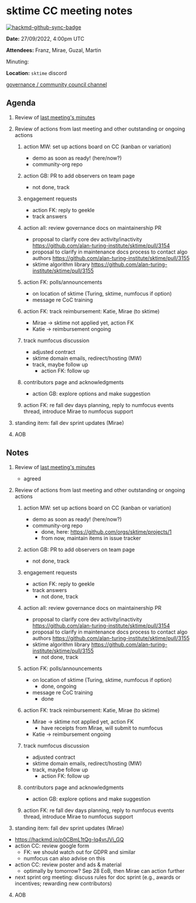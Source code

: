 # sktime CC meeting notes

[![hackmd-github-sync-badge](https://hackmd.io/y1OcL1QMQLiZjRwVB0t0RQ/badge)](https://hackmd.io/y1OcL1QMQLiZjRwVB0t0RQ)

**Date:** 
27/09/2022, 4:00pm UTC

**Attendees:** Franz, Mirae, Guzal, Martin

Minuting:

**Location:** `sktime` discord

[governance / community council channel](https://discord.com/channels/723500657255907408/875425974345416734)

## Agenda

1. Review of [last meeting's minutes](https://github.com/sktime/community-org/tree/main/community_council/previous_meetings)

2. Review of actions from last meeting and other outstanding or ongoing actions

    1. action MW: set up actions board on CC (kanban or variation)
        * demo as soon as ready! (here/now?)
        * community-org repo

    1. action GB: PR to add observers on team page
        * not done, track

    2. engagement requests
        * action FK: reply to geekle
        * track answers

    3. action all: review governance docs on maintainership PR
        * proposal to clarify core dev activity/inactivity https://github.com/alan-turing-institute/sktime/pull/3154
        * proposal to clarify in maintenance docs process to contact algo authors https://github.com/alan-turing-institute/sktime/pull/3155
        * sktime algorithm library https://github.com/alan-turing-institute/sktime/pull/3155

    4. action FK: polls/announcements
        * on location of sktime (Turing, sktime, numfocus if option)
        * message re CoC training

    5. action FK: track reimbursement: Katie, Mirae (to sktime)
        * Mirae -> sktime not applied yet, action FK
        * Katie -> reimbursement ongoing

    6. track numfocus discussion
        * adjusted contract
        * sktime domain emails, redirect/hosting (MW)
        * track, maybe follow up
            * action FK: follow up

    7. contributors page and acknowledgments
        * action GB: explore options and make suggestion

    8. action FK: re fall dev days planning, reply to numfocus events thread, introduce Mirae to numfocus support


3. standing item: fall dev sprint updates (Mirae)


4. AOB


## Notes

1. Review of [last meeting's minutes](https://github.com/sktime/community-org/tree/main/community_council/previous_meetings)

    * agreed

2. Review of actions from last meeting and other outstanding or ongoing actions

    1. action MW: set up actions board on CC (kanban or variation)
        * demo as soon as ready! (here/now?)
        * community-org repo
            * done, here: https://github.com/orgs/sktime/projects/1
            * from now, maintain items in issue tracker

    1. action GB: PR to add observers on team page
        * not done, track

    2. engagement requests
        * action FK: reply to geekle
        * track answers
            * not done, track

    3. action all: review governance docs on maintainership PR
        * proposal to clarify core dev activity/inactivity https://github.com/alan-turing-institute/sktime/pull/3154
        * proposal to clarify in maintenance docs process to contact algo authors https://github.com/alan-turing-institute/sktime/pull/3155
        * sktime algorithm library https://github.com/alan-turing-institute/sktime/pull/3155
            * not done, track

    4. action FK: polls/announcements
        * on location of sktime (Turing, sktime, numfocus if option)
            * done, ongoing
        * message re CoC training
            * done

    5. action FK: track reimbursement: Katie, Mirae (to sktime)
        * Mirae -> sktime not applied yet, action FK
            * have receipts from Mirae, will submit to numfocus
        * Katie -> reimbursement ongoing

    6. track numfocus discussion
        * adjusted contract
        * sktime domain emails, redirect/hosting (MW)
        * track, maybe follow up
            * action FK: follow up

    7. contributors page and acknowledgments
        * action GB: explore options and make suggestion

    8. action FK: re fall dev days planning, reply to numfocus events thread, introduce Mirae to numfocus support

3. standing item: fall dev sprint updates (Mirae)
 - https://hackmd.io/p0CBmL1tQg-lq4vrJVi_GQ
 - action CC: review google form
     - FK: we should watch out for GDPR and similar
     - numfocus can also advise on this
 - action CC: review poster and ads & material
     - optimally by tomorrow? Sep 28 EoB, then Mirae can action further
 - next sprint org meeting: discuss rules for doc sprint (e.g., awards or incentives; rewarding new contributors)

4. AOB
